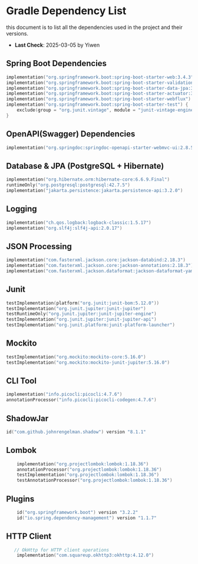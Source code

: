 # Gradle Dependency List
this document is to list all the dependencies used in the project and their versions.
* **Last Check**: 2025-03-05 by Yiwen

## Spring Boot Dependencies
```kotlin
implementation("org.springframework.boot:spring-boot-starter-web:3.4.3")
implementation("org.springframework.boot:spring-boot-starter-validation:3.4.3")
implementation("org.springframework.boot:spring-boot-starter-data-jpa:3.4.3")
implementation("org.springframework.boot:spring-boot-starter-actuator:3.4.3")
implementation("org.springframework.boot:spring-boot-starter-webflux")
implementation("org.springframework.boot:spring-boot-starter-test") {
    exclude(group = "org.junit.vintage", module = "junit-vintage-engine")
}
```

## OpenAPI(Swagger) Dependencies
```kotlin
implementation("org.springdoc:springdoc-openapi-starter-webmvc-ui:2.8.5")
```

## Database & JPA (PostgreSQL + Hibernate)
```kotlin
implementation("org.hibernate.orm:hibernate-core:6.6.9.Final")
runtimeOnly("org.postgresql:postgresql:42.7.5")
implementation("jakarta.persistence:jakarta.persistence-api:3.2.0")
```

## Logging
```kotlin
implementation("ch.qos.logback:logback-classic:1.5.17")
implementation("org.slf4j:slf4j-api:2.0.17")
```

## JSON Processing
```kotlin
implementation("com.fasterxml.jackson.core:jackson-databind:2.18.3")
implementation("com.fasterxml.jackson.core:jackson-annotations:2.18.3")
implementation("com.fasterxml.jackson.dataformat:jackson-dataformat-yaml:2.18.3")
```

## Junit
```kotlin
testImplementation(platform("org.junit:junit-bom:5.12.0"))
testImplementation("org.junit.jupiter:junit-jupiter")
testRuntimeOnly("org.junit.jupiter:junit-jupiter-engine")
testImplementation("org.junit.jupiter:junit-jupiter-api")
testImplementation("org.junit.platform:junit-platform-launcher")
```

## Mockito
```kotlin
testImplementation("org.mockito:mockito-core:5.16.0")
testImplementation("org.mockito:mockito-junit-jupiter:5.16.0")
```

## CLI Tool
```kotlin
implementation("info.picocli:picocli:4.7.6")
annotationProcessor("info.picocli:picocli-codegen:4.7.6")
```

## ShadowJar
```kotlin
id("com.github.johnrengelman.shadow") version "8.1.1"
```


## Lombok
```kotlin
    implementation("org.projectlombok:lombok:1.18.36")
    annotationProcessor("org.projectlombok:lombok:1.18.36")
    testImplementation("org.projectlombok:lombok:1.18.36")
    testAnnotationProcessor("org.projectlombok:lombok:1.18.36")
```

## Plugins
```kotlin
    id("org.springframework.boot") version "3.2.2"
    id("io.spring.dependency-management") version "1.1.7"
```

## HTTP Client

```kotlin
   // OkHttp for HTTP client operations
    implementation("com.squareup.okhttp3:okhttp:4.12.0")
```

